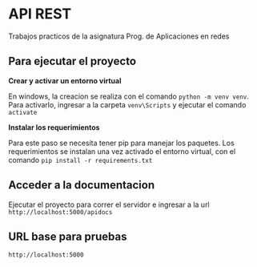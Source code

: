 # API REST 
Trabajos practicos de la asignatura Prog. de Aplicaciones en redes 

## Para ejecutar el proyecto 
**Crear y activar un entorno virtual**

En windows, la creacion se realiza con el comando `python -m venv venv`.
Para activarlo, ingresar a la carpeta `venv\Scripts` y ejecutar el comando `activate`

**Instalar los requerimientos**

Para este paso se necesita tener pip para manejar los paquetes.
Los requerimientos se instalan una vez activado el entorno virtual, con el comando `pip install -r requirements.txt`

## Acceder a la documentacion 
Ejecutar el proyecto para correr el servidor e ingresar a la url `http://localhost:5000/apidocs`

## URL base para pruebas 
`http://localhost:5000`